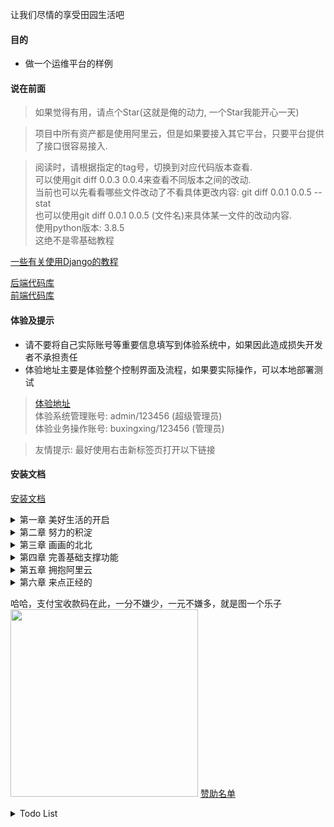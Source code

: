 让我们尽情的享受田园生活吧


#### 目的
* 做一个运维平台的样例


#### 说在前面
> 如果觉得有用，请点个Star(这就是俺的动力, 一个Star我能开心一天)  

> 项目中所有资产都是使用阿里云，但是如果要接入其它平台，只要平台提供了接口很容易接入.  

> 阅读时，请根据指定的tag号，切换到对应代码版本查看.  
> 可以使用git diff 0.0.3 0.0.4来查看不同版本之间的改动.  
> 当前也可以先看看哪些文件改动了不看具体更改内容: git diff 0.0.1 0.0.5 --stat  
> 也可以使用git diff 0.0.1 0.0.5 (文件名)来具体某一文件的改动内容.  
> 使用python版本: 3.8.5  
> 这绝不是零基础教程  

[一些有关使用Django的教程](https://github.com/bxxfighting/big-talk-django)  

[后端代码库](https://github.com/bxxfighting/rurality)  
[前端代码库](https://github.com/bxxfighting/enjoy)  

#### 体验及提示

* 请不要将自己实际账号等重要信息填写到体验系统中，如果因此造成损失开发者不承担责任  
* 体验地址主要是体验整个控制界面及流程，如果要实际操作，可以本地部署测试  

> [体验地址](http://39.105.71.60)  
> 体验系统管理账号: admin/123456 (超级管理员)  
> 体验业务操作账号: buxingxing/123456 (管理员)  

> 友情提示: 最好使用右击新标签页打开以下链接  

#### 安装文档
[安装文档](https://github.com/bxxfighting/rurality/blob/master/INSTALL.md)  

<details>
<summary>第一章 美好生活的开启</summary>
<pre><code>
<a target="_blank" href="https://github.com/bxxfighting/rurality/blob/master/how/to/do/1/1.md">第一节 开启美好生活</a>
<a target="_blank" href="https://github.com/bxxfighting/rurality/blob/master/how/to/do/1/2.md">第二节 增加常用的工具方法</a>
<a target="_blank" href="https://github.com/bxxfighting/rurality/blob/master/how/to/do/1/3.md">第三节 增加基础错误及基础类型校验</a>
<a target="_blank" href="https://github.com/bxxfighting/rurality/blob/master/how/to/do/1/4.md">第四节 根据自己的需求删减django中间件及apps</a>
<a target="_blank" href="https://github.com/bxxfighting/rurality/blob/master/how/to/do/1/5.md">第五节 定制自己的基础model</a>
<a target="_blank" href="https://github.com/bxxfighting/rurality/blob/master/how/to/do/1/6.md">第六节 定制自己的基础api</a>
<a target="_blank" href="https://github.com/bxxfighting/rurality/blob/master/how/to/do/1/7.md">第七节 增加依赖管理</a>
<a target="_blank" href="https://github.com/bxxfighting/rurality/blob/master/how/to/do/1/8.md">第八节 定义用户model</a>
<a target="_blank" href="https://github.com/bxxfighting/rurality/blob/master/how/to/do/1/9.md">第九节 角色与部门</a>
<a target="_blank" href="https://github.com/bxxfighting/rurality/blob/master/how/to/do/1/10.md">第十节 模块与权限</a>
<a target="_blank" href="https://github.com/bxxfighting/rurality/blob/master/how/to/do/1/11.md">第十一节 基础操作model对象方法</a>
<a target="_blank" href="https://github.com/bxxfighting/rurality/blob/master/how/to/do/1/12.md">第十二节 配置数据库</a>
<a target="_blank" href="https://github.com/bxxfighting/rurality/blob/master/how/to/do/1/13.md">第十三节 跨域配置</a>
<a target="_blank" href="https://github.com/bxxfighting/rurality/blob/master/how/to/do/1/14.md">第十四节 创建超级管理员账号</a>
<a target="_blank" href="https://github.com/bxxfighting/rurality/blob/master/how/to/do/1/15.md">第十五节 运行服务(gunicorn)</a>
<a target="_blank" href="https://github.com/bxxfighting/rurality/blob/master/how/to/do/1/16.md">第十六节 第一个接口：登录</a>
</code></pre>
</details>

<details>
<summary>第二章 努力的积淀</summary>
<pre><code>
<a target="_blank" href="https://github.com/bxxfighting/enjoy/blob/master/how/to/do/1.md">第一节 开辟新战场</a>
<a target="_blank" href="https://github.com/bxxfighting/rurality/blob/master/how/to/do/2/1.md">第二节 模块基础接口</a>
<a target="_blank" href="https://github.com/bxxfighting/rurality/blob/master/how/to/do/2/2.md">第三节 权限基础接口</a>
<a target="_blank" href="https://github.com/bxxfighting/rurality/blob/master/how/to/do/2/3.md">第四节 部门基础接口</a>
<a target="_blank" href="https://github.com/bxxfighting/rurality/blob/master/how/to/do/2/4.md">第五节 角色基础接口</a>
<a target="_blank" href="https://github.com/bxxfighting/rurality/blob/master/how/to/do/2/5.md">第六节 用户基础接口</a>
<a target="_blank" href="https://github.com/bxxfighting/rurality/blob/master/how/to/do/2/6.md">第七节 接口并发请求锁</a>
<a target="_blank" href="https://github.com/bxxfighting/rurality/blob/master/how/to/do/2/7.md">第八节 完善所有接口的并发处理</a>
<a target="_blank" href="https://github.com/bxxfighting/rurality/blob/master/how/to/do/2/8.md">第九节 用户\角色\模块\部门\权限关联关系接口</a>
</code></pre>
</details>
<details>
<summary>第三章 画画的北北</summary>
<pre><code>
<a target="_blank" href="https://github.com/bxxfighting/rurality/blob/master/how/to/do/3/1.md">第一节 前后开工</a>
<a target="_blank" href="https://github.com/bxxfighting/rurality/blob/master/how/to/do/3/2.md">第二节 写一个mod模块玩玩</a>
<a target="_blank" href="https://github.com/bxxfighting/rurality/blob/master/how/to/do/3/3.md">第三节 是时候展示复制粘贴的魅力了</a>
<a target="_blank" href="https://github.com/bxxfighting/rurality/blob/master/how/to/do/3/4.md">第四节 继续感受复制粘贴的强大</a>
<a target="_blank" href="https://github.com/bxxfighting/rurality/blob/master/how/to/do/3/5.md">第五节 无规矩不成方圆</a>
<a target="_blank" href="https://github.com/bxxfighting/rurality/blob/master/how/to/do/3/6.md">第六节 整点实际的</a>
</code></pre>
</details>
<details>
<summary>第四章 完善基础支撑功能</summary>
<pre><code>
<a target="_blank" href="https://github.com/bxxfighting/rurality/blob/master/how/to/do/4/1.md">第一节 啥系统都得有任务</a>
<a target="_blank" href="https://github.com/bxxfighting/rurality/blob/master/how/to/do/4/2.md">第二节 总得有日志吧?</a>
<a target="_blank" href="https://github.com/bxxfighting/rurality/blob/master/how/to/do/4/3.md">第三节 防背锅手册</a>
</code></pre>
</details>
<details>
<summary>第五章 拥抱阿里云</summary>
<pre><code>
<a target="_blank" href="https://github.com/bxxfighting/rurality/blob/master/how/to/do/5/1.md">第一节 开启阿里云的钥匙</a>
<a target="_blank" href="https://github.com/bxxfighting/rurality/blob/master/how/to/do/5/2.md">第二节 阿里云资产模块管理</a>
<a target="_blank" href="https://github.com/bxxfighting/rurality/blob/master/how/to/do/5/3.md">第三节 阿里云地域、可用区管理</a>
<a target="_blank" href="https://github.com/bxxfighting/rurality/blob/master/how/to/do/5/4.md">第四节 环境管理</a>
<a target="_blank" href="https://github.com/bxxfighting/rurality/blob/master/how/to/do/5/5.md">第五节 先玩玩阿里云ECS</a>
<a target="_blank" href="https://github.com/bxxfighting/rurality/blob/master/how/to/do/5/6.md">第六节 服务配置需要用到的资产模块</a>
<a target="_blank" href="https://github.com/bxxfighting/rurality/blob/master/how/to/do/5/7.md">第七节 服务与ECS有个约会</a>
<a target="_blank" href="https://github.com/bxxfighting/rurality/blob/master/how/to/do/5/8.md">第八节 干SLB</a>
<a target="_blank" href="https://github.com/bxxfighting/rurality/blob/master/how/to/do/5/9.md">第九节 服务关联SLB服务器组</a>
<a target="_blank" href="https://github.com/bxxfighting/rurality/blob/master/how/to/do/5/10.md">第十节 干RDS</a>
<a target="_blank" href="https://github.com/bxxfighting/rurality/blob/master/how/to/do/5/11.md">第十一节 服务关联数据库</a>
<a target="_blank" href="https://github.com/bxxfighting/rurality/blob/master/how/to/do/5/12.md">第十二节 干Redis</a>
<a target="_blank" href="https://github.com/bxxfighting/rurality/blob/master/how/to/do/5/13.md">第十三节 干Mongo</a>
<a target="_blank" href="https://github.com/bxxfighting/rurality/blob/master/how/to/do/5/14.md">第十四节 域名也得管理上</a>
<a target="_blank" href="https://github.com/bxxfighting/rurality/blob/master/how/to/do/5/15.md">第十五节 MQ中选一个写写(RocketMQ)</a>
<a target="_blank" href="https://github.com/bxxfighting/rurality/blob/master/how/to/do/5/16.md">第十六节 便捷万岁</a>
</code></pre>
</details>
<details>
<summary>第六章 来点正经的</summary>
<pre><code>
<a target="_blank" href="https://github.com/bxxfighting/rurality/blob/master/how/to/do/6/1.md">第一节 统一任务管理</a>
<a target="_blank" href="https://github.com/bxxfighting/rurality/blob/master/how/to/do/6/2.md">第二节 引用代码库管理</a>
<a target="_blank" href="https://github.com/bxxfighting/rurality/blob/master/how/to/do/6/3.md">第三节 服务增加编程语言、框架、代码库属性</a>
<a target="_blank" href="https://github.com/bxxfighting/rurality/blob/master/how/to/do/6/4.md">第四节 服务基础部署配置</a>
<a target="_blank" href="https://github.com/bxxfighting/rurality/blob/master/how/to/do/6/5.md">第五节 Jenkins管理</a>
</code></pre>
</details>

哈哈，支付宝收款码在此，一分不嫌少，一元不嫌多，就是图一个乐子  
<img src="https://github.com/bxxfighting/rurality/blob/master/data/sponsor/images/支付宝收款码.jpeg" width="300" hegiht="300" />
[赞助名单](https://github.com/bxxfighting/rurality/blob/master/data/sponsor/README.md)

<details>
<summary>Todo List</summary>
<pre><code>
<ol>
<li>接入阿里云Redis/RDS/Mongo/Kafka/Rocketmq管理</li>
<li>服务关联jenkins进行部署，采用pipeline加ansible的方式</li>
<li>实现阿里云资源的购买释放以及与服务相关功能进行联动</li>
<li>购买等行为增加审批</li>
<li>统一的任务管理</li>
<li>操作审批</li>
</ol>
</code></pre>
</details>
